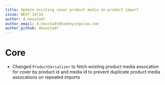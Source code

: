 ```yaml
---
title: Update existing cover product media on product import
issue: NEXT-14710
author: d.neustadt
author_email: d.neustadt@haokeyingxiao.com 
author_github: dneustadt
---
```

# Core
* Changed `ProductSerializer` to fetch existing product media assocation for cover by product id and media id to prevent duplicate product media assocations on repeated imports

